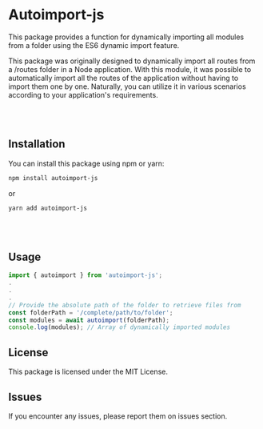 # Autoimport-js

This package provides a function for dynamically importing all modules from a folder using
the ES6 dynamic import feature.

This package was originally designed to dynamically import all routes from a /routes folder in a Node application. With this module, it was possible to automatically import all the routes of the application without having to import them one by one. Naturally, you can utilize it in various scenarios according to your application's requirements.

<br>
<br>

## Installation

You can install this package using npm or yarn:

```sh
npm install autoimport-js
```

or

```sh
yarn add autoimport-js
```

<br>
<br>

## Usage

```javascript
import { autoimport } from 'autoimport-js';
.
.
.
// Provide the absolute path of the folder to retrieve files from
const folderPath = '/complete/path/to/folder';
const modules = await autoimport(folderPath);
console.log(modules); // Array of dynamically imported modules
```

## License

This package is licensed under the MIT License.

## Issues

If you encounter any issues, please report them on issues section.
